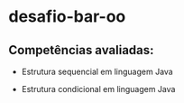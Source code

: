 # desafio-bar-oo
## Competências avaliadas:

- Estrutura sequencial em linguagem Java

- Estrutura condicional em linguagem Java
